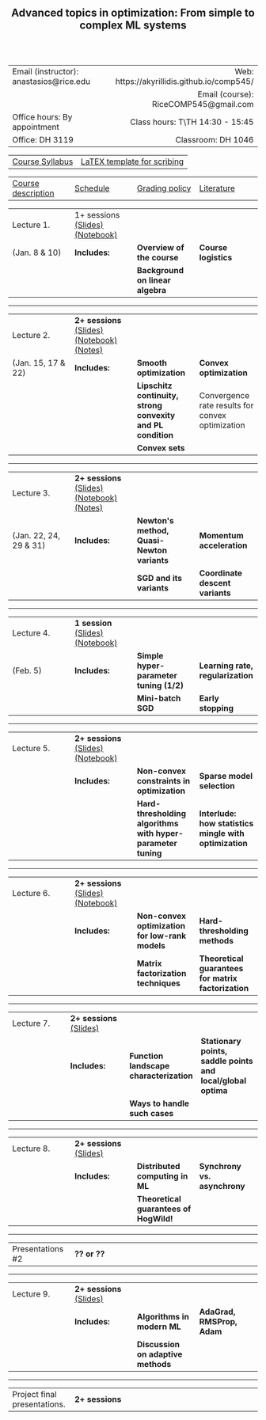<h2 align="center"><b> Advanced topics in optimization: From simple to complex ML systems</b> </h2>

<br>
<br>

<table style="width:100%">  
  <tr>
    <td>Email (instructor): anastasios@rice.edu</td>
    <td align="right">Web: https://akyrillidis.github.io/comp545/</td> 
  </tr>
  <tr>
    <td> </td>
    <td align="right">Email (course): RiceCOMP545@gmail.com</td> 
  </tr>
  <tr>
    <td>Office hours: By appointment </td>
    <td align="right">Class hours: T\TH 14:30 - 15:45</td> 
  </tr>
  <tr>
    <td>Office: DH 3119</td>
    <td align="right">Classroom: DH 1046 </td> 
  </tr>
</table>

<table style="width:100%">  
  <tr> 
    <td align="center"><a href="./Syllabus.pdf">Course Syllabus</a></td>
    <td align="center"><a href="./scribe_template.zip">LaTEX template for scribing</a></td>
  </tr>
</table>

<table style="width:100%">  
  <col width="25%">
  <col width="25%">
  <col width="25%">
  <col width="25%">
  <tr> 
    <td align="left"><a href="http://akyrillidis.github.io/comp545/">Course description</a></td>
    <td align="left"><a href="http://akyrillidis.github.io/comp545/schedule.html">Schedule</a></td> 
    <td align="left"><a href="http://akyrillidis.github.io/comp545/grading.html">Grading policy</a></td> 
    <td align="left"><a href="http://akyrillidis.github.io/comp545/literature.html">Literature</a></td> 
  </tr>
</table>

<table style="width:100%"> 
  <col width="25%">
  <col width="25%">
  <col width="25%">
  <col width="25%">
  <tr>
    <td>Lecture 1.</td>
    <td align="left"> 1+ sessions <a href="./Lectures/Lecture 1.pdf">(Slides)</a> <a href="./Lectures/Lecture 1.ipynb">(Notebook)</a> </td> 
    <td></td>
    <td></td>
  </tr>
  <tr>
    <td> (Jan. 8 & 10) </td>
    <td align="left"><b>Includes:</b> </td> 
    <td align="left"><b>Overview of the course</b> </td>
    <td align="left"><b>Course logistics</b> </td>
  </tr>
  <tr>
    <td></td>
    <td align="left"></td> 
    <td align="left"><b>Background on linear algebra</b> </td>
    <td align="left"></td>
  </tr>
</table>

<hr/>

<table style="width:100%">  
  <col width="25%">
  <col width="25%">
  <col width="25%">
  <col width="25%">
  <tr>
    <td>Lecture 2.</td>
    <td align="left"><b>2+ sessions</b> <a href="./Lectures/Lecture 2.pdf">(Slides)</a> <a href="./Lectures/Lecture 2.ipynb">(Notebook)</a> <a href="./Lectures/Lecture 2 notes.pdf">(Notes)</a> </td> 
    <td></td>
    <td></td>
  </tr>
  <tr>
    <td> (Jan. 15, 17 & 22) </td>
    <td align="left"><b>Includes:</b> </td> 
    <td align="left"><b>Smooth optimization</b> </td>
    <td align="left"><b>Convex optimization</b> </td>
  </tr>
  <tr>
    <td></td>
    <td align="left"></td> 
    <td align="left"><b>Lipschitz continuity, strong convexity and PL condition</b> </td>
    <td align="left">Convergence rate results for convex optimization</td>
  </tr>
  <tr>
    <td></td>
    <td align="left"></td> 
    <td align="left"><b>Convex sets</b> </td>
    <td align="left"></td>
  </tr>
</table>

<hr/>

<table style="width:100%">  
  <col width="25%">
  <col width="25%">
  <col width="25%">
  <col width="25%">
  <tr>
    <td>Lecture 3.</td>
    <td align="left"><b>2+ sessions</b> <a href="./Lectures/Lecture 3.pdf">(Slides)</a> <a href="./Lectures/Lecture 3.ipynb">(Notebook)</a> <a href="./Lectures/Lecture 3 notes.pdf">(Notes)</a></td> 
    <td></td>
    <td></td>
  </tr>
  <tr>
    <td> (Jan. 22, 24, 29 & 31) </td>
    <td align="left"><b>Includes:</b> </td> 
    <td align="left"><b>Newton's method, Quasi-Newton variants</b> </td>
    <td align="left"><b>Momentum acceleration</b> </td>
  </tr>
  <tr>
    <td></td>
    <td align="left"></td> 
    <td align="left"><b>SGD and its variants</b> </td>
    <td align="left"><b>Coordinate descent variants</b></td>
  </tr>
</table>

<hr/>

<table style="width:100%">  
  <col width="25%">
  <col width="25%">
  <col width="25%">
  <col width="25%">
  <tr>
    <td>Lecture 4.</td>
    <td align="left"><b>1 session</b> <a href="./Lectures/Lecture 4.pdf">(Slides)</a> <a href="./Lectures/Lecture 4.ipynb">(Notebook)</a> </td> 
    <td></td>
    <td></td>
  </tr>
  <tr>
    <td> (Feb. 5) </td>
    <td align="left"><b>Includes:</b> </td> 
    <td align="left"><b>Simple hyper-parameter tuning (1/2)</b> </td>
    <td align="left"><b>Learning rate, regularization</b> </td>
  </tr>
  <tr>
    <td></td>
    <td align="left"></td> 
    <td align="left"><b>Mini-batch SGD</b> </td>
    <td align="left"><b>Early stopping</b></td>
  </tr>
</table>

<hr/>

<table style="width:100%">  
  <col width="25%">
  <col width="25%">
  <col width="25%">
  <col width="25%">
  <tr>
    <td>Lecture 5.</td>
    <td align="left"><b>2+ sessions</b> <a href="">(Slides)</a> <a href="">(Notebook)</a> </td> 
    <td></td>
    <td></td>
  </tr>
  <tr>
    <td></td>
    <td align="left"><b>Includes:</b> </td> 
    <td align="left"><b>Non-convex constraints in optimization</b> </td>
    <td align="left"><b>Sparse model selection</b> </td>
  </tr>
  <tr>
    <td></td>
    <td align="left"></td> 
    <td align="left"><b>Hard-thresholding algorithms with hyper-parameter tuning</b> </td>
    <td align="left"><b>Interlude: how statistics mingle with optimization</b></td>
  </tr>
</table>

<hr/>

<table style="width:100%">  
  <col width="25%">
  <col width="25%">
  <col width="25%">
  <col width="25%">
  <tr>
    <td>Lecture 6.</td>
    <td align="left"><b>2+ sessions</b> <a href="">(Slides)</a> <a href="">(Notebook)</a> </td> 
    <td></td>
    <td></td>
  </tr>
  <tr>
    <td></td>
    <td align="left"><b>Includes:</b> </td> 
    <td align="left"><b>Non-convex optimization for low-rank models</b> </td>
    <td align="left"><b>Hard-thresholding methods</b> </td>
  </tr>
  <tr>
    <td></td>
    <td align="left"></td> 
    <td align="left"><b>Matrix factorization techniques</b> </td>
    <td align="left"><b>Theoretical guarantees for matrix factorization</b></td>
  </tr>
</table>

<hr/>

<table style="width:100%">  
  <col width="25%">
  <col width="25%">
  <col width="25%">
  <col width="25%">
  <tr>
    <td>Lecture 7.</td>
    <td align="left"><b>2+ sessions</b> <a href="">(Slides)</a> </td> 
    <td></td>
    <td></td>
  </tr>
  <tr>
    <td></td>
    <td align="left"><b>Includes:</b> </td> 
    <td align="left"><b>Function landscape characterization</b> </td>
    <td align="left"><b>Stationary points, saddle points and local/global optima</b> </td>
  </tr>
  <tr>
    <td></td>
    <td align="left"></td> 
    <td align="left"><b>Ways to handle such cases</b> </td>
    <td align="left"></td>
  </tr>
</table>

<hr/>

<table style="width:100%">  
  <col width="25%">
  <col width="25%">
  <col width="25%">
  <col width="25%">
  <tr>
    <td>Lecture 8.</td>
    <td align="left"><b>2+ sessions</b> <a href="">(Slides)</a> </td> 
    <td></td>
    <td></td>
  </tr>
  <tr>
    <td></td>
    <td align="left"><b>Includes:</b> </td> 
    <td align="left"><b>Distributed computing in ML</b> </td>
    <td align="left"><b>Synchrony vs. asynchrony</b> </td>
  </tr>
  <tr>
    <td></td>
    <td align="left"></td> 
    <td align="left"><b>Theoretical guarantees of HogWild!</b> </td>
    <td align="left"></td>
  </tr>
</table>

<hr/>

<table style="width:100%">  
  <col width="25%">
  <col width="25%">
  <col width="25%">
  <col width="25%">
  <tr>
    <td>Presentations #2</td>
    <td align="left"><b>?? or ??</b></td> 
    <td></td>
    <td></td>
  </tr>
</table>

<hr/>

<table style="width:100%">  
  <col width="25%">
  <col width="25%">
  <col width="25%">
  <col width="25%">
  <tr>
    <td>Lecture 9.</td>
    <td align="left"><b>2+ sessions</b> <a href="">(Slides)</a> </td> 
    <td></td>
    <td></td>
  </tr>
  <tr>
    <td></td>
    <td align="left"><b>Includes:</b> </td> 
    <td align="left"><b>Algorithms in modern ML</b> </td>
    <td align="left"><b>AdaGrad, RMSProp, Adam</b> </td>
  </tr>
  <tr>
    <td></td>
    <td align="left"></td> 
    <td align="left"><b>Discussion on adaptive methods</b> </td>
    <td align="left"></td>
  </tr>
</table>

<hr/>

<table style="width:100%">  
  <col width="25%">
  <col width="25%">
  <col width="25%">
  <col width="25%">
  <tr>
    <td>Project final presentations.</td>
    <td align="left"><b>2+ sessions</b></td> 
    <td></td>
    <td></td>
  </tr>
</table>

<br>
<br>
<br>
<br>
<br>
<br>
